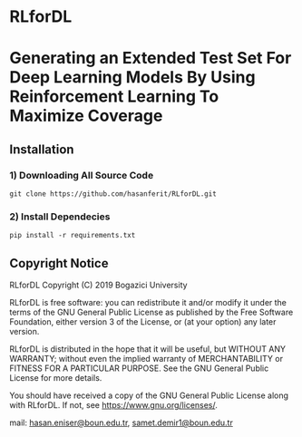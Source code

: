 # RLforDL

# Generating an Extended Test Set For Deep Learning Models By Using Reinforcement Learning To Maximize Coverage

## Installation
### 1) Downloading All Source Code
```
git clone https://github.com/hasanferit/RLforDL.git
```

### 2) Install Dependecies
```
pip install -r requirements.txt
```

## Copyright Notice
RLforDL Copyright (C) 2019 Bogazici University

RLforDL is free software: you can redistribute it and/or modify it under the terms of the GNU General Public License as published by the Free Software Foundation, either version 3 of the License, or (at your option) any later version.

RLforDL is distributed in the hope that it will be useful, but WITHOUT ANY WARRANTY; without even the implied warranty of MERCHANTABILITY or FITNESS FOR A PARTICULAR PURPOSE. See the GNU General Public License for more details.

You should have received a copy of the GNU General Public License along with RLforDL. If not, see https://www.gnu.org/licenses/.

mail: hasan.eniser@boun.edu.tr, samet.demir1@boun.edu.tr

